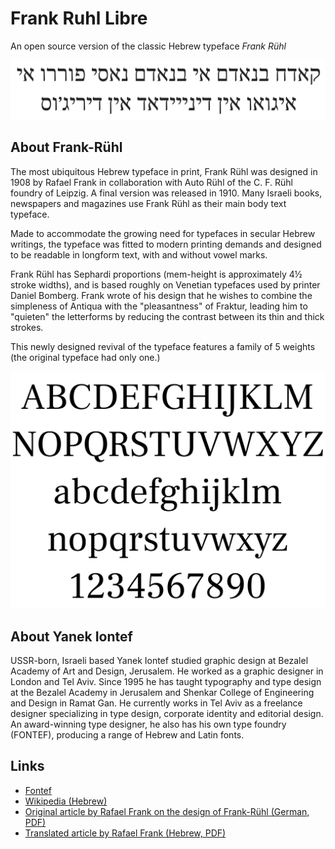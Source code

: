 # Frank Ruhl Libre

An open source version of the classic Hebrew typeface _Frank Rühl_

![Hebrew](documentation/Preview1.png)

## About Frank-Rühl

The most ubiquitous Hebrew typeface in print, Frank Rühl was designed in 1908 by Rafael Frank in collaboration with Auto Rühl of the C. F. Rühl foundry of Leipzig. 
A final version was released in 1910. 
Many Israeli books, newspapers and magazines use Frank Rühl as their main body text typeface.

Made to accommodate the growing need for typefaces in secular Hebrew writings, the typeface was fitted to modern printing demands and designed to be readable in longform text, with and without vowel marks.

Frank Rühl has Sephardi proportions (mem-height is approximately 4½ stroke widths), and is based roughly on Venetian typefaces used by printer Daniel Bomberg. 
Frank wrote of his design that he wishes to combine the simpleness of Antiqua with the "pleasantness" of Fraktur, leading him to "quieten" the letterforms by reducing the contrast between its thin and thick strokes.

This newly designed revival of the typeface features a family of 5 weights (the original typeface had only one.)

![Latin](documentation/Preview2.png)

## About Yanek Iontef

USSR-born, Israeli based Yanek Iontef studied graphic design at Bezalel Academy of Art and Design, Jerusalem. 
He worked as a graphic designer in London and Tel Aviv. 
Since 1995 he has taught typography and type design at the Bezalel Academy in Jerusalem and Shenkar College of Engineering and Design in Ramat Gan. 
He currently works in Tel Aviv as a freelance designer specializing in type design, corporate identity and editorial design. 
An award-winning type designer, he also has his own type foundry (FONTEF), producing a range of Hebrew and Latin fonts.

## Links

* [Fontef](http://fontef.com)
* [Wikipedia (Hebrew)](https://he.wikipedia.org/wiki/%D7%A4%D7%A8%D7%A0%D7%A7-%D7%A8%D7%99%D7%94%D7%9C)
* [Original article by Rafael Frank on the design of Frank-Rühl (German, PDF)](http://www.tau.ac.il/~stoledo/fonts/frank-scanned.pdf)
* [Translated article by Rafael Frank (Hebrew, PDF)](http://www.tau.ac.il/~stoledo/fonts/frank-hebrew.pdf)
